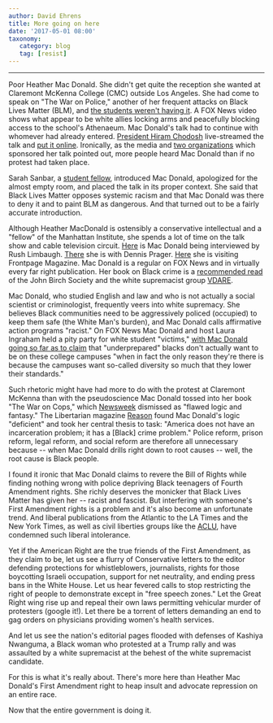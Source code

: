 ```yaml
---
author: David Ehrens
title: More going on here
date: '2017-05-01 08:00'
taxonomy:
   category: blog
   tag: [resist]
---
```

---
Poor Heather Mac Donald. She didn't get quite the reception she wanted at Claremont McKenna College (CMC) outside Los Angeles. She had come to speak on "The War on Police," another of her frequent attacks on Black Lives Matter (BLM), and [the students weren't having it](https://www.city-journal.org/html/get-up-stand-up-15109.html). A FOX News video shows what appear to be white allies locking arms and peacefully blocking access to the school's Athenaeum. Mac Donald's talk had to continue with whomever had already entered. [President Hiram Chodosh](https://web.archive.org/web/20201215113610/https://www.cmc.edu/news/message-from-president-chodosh-on-heather-mac-donalds-athenaeum-talk) live-streamed the talk and [put it online](https://www.youtube.com/watch?v=qyfX5UCAe3A). Ironically, as the media and [two organizations](http://roseinstitute.org/a-message-from-the-director-regarding-the-heather-mac-donald-talk/) which sponsored her talk pointed out, more people heard Mac Donald than if no protest had taken place.

Sarah Sanbar, a [student fellow](https://web.archive.org/web/20200803142941/https://www.cmc.edu/news/meet-new-athenaeum-fellows-for-2016-17), introduced Mac Donald, apologized for the almost empty room, and placed the talk in its proper context. She said that Black Lives Matter opposes systemic racism and that Mac Donald was there to deny it and to paint BLM as dangerous. And that turned out to be a fairly accurate introduction.

Although Heather MacDonald is ostensibly a conservative intellectual and a "fellow" of the Manhattan Institute, she spends a lot of time on the talk show and cable television circuit. [Here](https://www.rushlimbaugh.com/daily/2016/07/08/heather_mac_donald_talks_about_her_essential_book_the_war_on_cops/) is Mac Donald being interviewed by Rush Limbaugh. [There](http://www.dennisprager.com/macdonald-the-war-on-cops/) she is with Dennis Prager. [Here](http://www.frontpagemag.com/fpm/263504/war-cops-mark-tapson) she is visiting Frontpage Magazine. Mac Donald is a regular on FOX News and in virtually every far right publication. Her book on Black crime is a [recommended read](https://web.archive.org/web/20200530153630/https://www.jbs.org/store/shopjbs/the-war-on-cops) of the John Birch Society and the white supremacist group [VDARE](https://www.vdare.com/posts/heather-mac-donald-explains-the-deadly-cost-of-the-lefts-wrong-headed-anti-cop-ideology).

Mac Donald, who studied English and law and who is not actually a social scientist or criminologist, frequently veers into white supremacy. She believes Black communities need to be aggressively policed (occupied) to keep them safe (the White Man's burden), and Mac Donald calls affirmative action programs "racist." On FOX News Mac Donald and host Laura Ingraham held a pity party for white student "victims," [with Mac Donald going so far as to claim](https://mediamatters.org/video/2016/06/23/right-wing-commentator-heather-mac-donald-affirmative-action-brings-students-schools-who-are-not/211141) that "underprepared" blacks don't actually want to be on these college campuses "when in fact the only reason they're there is because the campuses want so-called diversity so much that they lower their standards."

Such rhetoric might have had more to do with the protest at Claremont McKenna than with the pseudoscience Mac Donald tossed into her book "The War on Cops," which [Newsweek](http://www.newsweek.com/war-cops-flawed-logic-fantasy-485546) dismissed as "flawed logic and fantasy." The Libertarian magazine [Reason](https://reason.com/archives/2016/07/16/there-is-no-war-on-cops) found Mac Donald's logic "deficient" and took her central thesis to task: "America does not have an incarceration problem; it has a \[Black\] crime problem." Police reform, prison reform, legal reform, and social reform are therefore all unnecessary because -- when Mac Donald drills right down to root causes -- well, the root cause is Black people.

I found it ironic that Mac Donald claims to revere the Bill of Rights while finding nothing wrong with police depriving Black teenagers of Fourth Amendment rights. She richly deserves the monicker that Black Lives Matter has given her -- racist and fascist. But interfering with someone's First Amendment rights is a problem and it's also become an unfortunate trend. And liberal publications from the Atlantic to the LA Times and the New York Times, as well as civil liberties groups like the [ACLU](https://www.aclu.org/news/aclu-statement-ann-coulter-speech), have condemned such liberal intolerance.

Yet if the American Right are the true friends of the First Amendment, as they claim to be, let us see a flurry of Conservative letters to the editor defending protections for whistleblowers, journalists, rights for those boycotting Israeli occupation, support for net neutrality, and ending press bans in the White House. Let us hear fevered calls to stop restricting the right of people to demonstrate except in "free speech zones." Let the Great Right wing rise up and repeal their own laws permitting vehicular murder of protesters (google it!). Let there be a torrent of letters demanding an end to gag orders on physicians providing women's health services.

And let us see the nation's editorial pages flooded with defenses of Kashiya Nwanguma, a Black woman who protested at a Trump rally and was assaulted by a white supremacist at the behest of the white supremacist candidate.

For this is what it's really about. There's more here than Heather Mac Donald's First Amendment right to heap insult and advocate repression on an entire race.

Now that the entire government is doing it.
